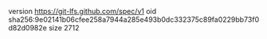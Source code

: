 version https://git-lfs.github.com/spec/v1
oid sha256:9e02141b06cfee258a7944a285e493b0dc332375c89fa0229bb73f0d82d0982e
size 2712
